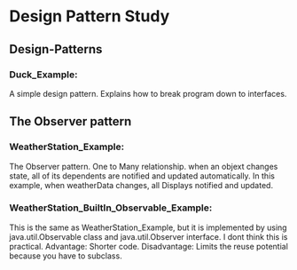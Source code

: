 # Design Pattern Study

## Design-Patterns
### Duck_Example:
A simple design pattern. Explains how to break program down to interfaces.

## The Observer pattern
### WeatherStation_Example:
The Observer pattern. One to Many relationship. when an objext changes state, all of its dependents are notified and updated automatically. In this example, when weatherData changes, all Displays notified and updated.
  
### WeatherStation_BuiltIn_Observable_Example:
This is the same as WeatherStation_Example, but it is implemented by using java.util.Observable class and java.util.Observer interface. I dont think this is practical.
Advantage: Shorter code.
Disadvantage: Limits the reuse potential because you have to subclass.
        
  
  
